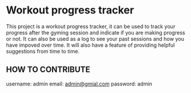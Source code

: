 # Workout progress tracker

This project is a workout progress tracker, it can be used to track your progress after the gyming session and indicate if you are making progress or not. It can also be used as a log to see your past sessions and how you have impoved over time. 
It will also have a feature of providing helpful suggestions from time to time.



## HOW TO CONTRIBUTE


username: admin
email: admin@gmial.com
password: admin
